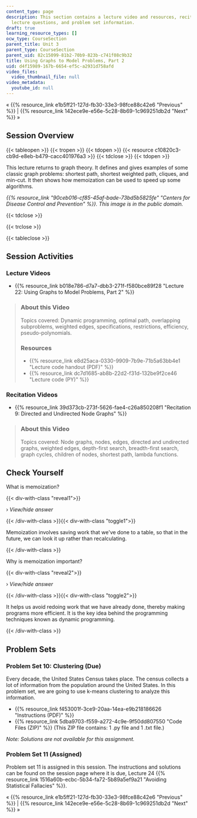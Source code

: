 ```yaml
---
content_type: page
description: This section contains a lecture video and resources, recitation video,
  lecture questions, and problem set information.
draft: true
learning_resource_types: []
ocw_type: CourseSection
parent_title: Unit 3
parent_type: CourseSection
parent_uid: 82c15099-81b2-70b9-823b-c741f08c9b32
title: Using Graphs to Model Problems, Part 2
uid: d4f15989-167b-6654-ef5c-a2931d758afd
video_files:
  video_thumbnail_file: null
video_metadata:
  youtube_id: null
---
```

« {{% resource_link e1b5ff21-127d-fb30-33e3-98fce88c42e6 "Previous" %}} | {{% resource_link 142ece9e-e56e-5c28-8b69-1c969251db2d "Next" %}} »

Session Overview
----------------

{{< tableopen >}}
{{< tropen >}}
{{< tdopen >}}
{{< resource c10820c3-cb9d-e8eb-b479-cacc401976a3 >}}
{{< tdclose >}}
{{< tdopen >}}


This lecture returns to graph theory. It defines and gives examples of some classic graph problems: shortest path, shortest weighted path, cliques, and min-cut. It then shows how memoization can be used to speed up some algorithms.

_{{% resource_link "90ceb016-cf85-45af-bade-73bd5b5825fe" "Centers for Disease Control and Prevention" %}}. This image is in the public domain._


{{< tdclose >}}

{{< trclose >}}

{{< tableclose >}}

Session Activities
------------------

### Lecture Videos

*   {{% resource_link b018e786-d7a7-dbb3-271f-f580bce89f28 "Lecture 22: Using Graphs to Model Problems, Part 2" %}}

> ### About this Video
> 
> Topics covered: Dynamic programming, optimal path, overlapping subproblems, weighted edges, specifications, restrictions, efficiency, pseudo-polynomials.
> 
> ### Resources
> 
> *   {{% resource_link e8d25aca-0330-9909-7b9e-71b5a63bb4e1 "Lecture code handout (PDF)" %}}
> *   {{% resource_link dc7d1685-ab8b-22d2-f31d-132be9f2ce46 "Lecture code (PY)" %}}

### Recitation Videos

*   {{% resource_link 39d373cb-273f-5626-fae4-c26a850208f1 "Recitation 9: Directed and Undirected Node Graphs" %}}

> ### About this Video
> 
> Topics covered: Node graphs, nodes, edges, directed and undirected graphs, weighted edges, depth-first search, breadth-first search, graph cycles, children of nodes, shortest path, lambda functions.

Check Yourself
--------------

What is memoization?

{{< div-with-class "reveal1">}}

› _View/hide answer_

{{< /div-with-class >}}{{< div-with-class "toggle1">}}

Memoization involves saving work that we've done to a table, so that in the future, we can look it up rather than recalculating.

{{< /div-with-class >}}

Why is memoization important?

{{< div-with-class "reveal2">}}

› _View/hide answer_

{{< /div-with-class >}}{{< div-with-class "toggle2">}}

It helps us avoid redoing work that we have already done, thereby making programs more efficient. It is the key idea behind the programming techniques known as dynamic programming.

{{< /div-with-class >}}

Problem Sets
------------

### Problem Set 10: Clustering (Due)

Every decade, the United States Census takes place. The census collects a lot of information from the population around the United States. In this problem set, we are going to use k-means clustering to analyze this information.

*   {{% resource_link f453001f-3ce9-20aa-14ea-e9b218186626 "Instructions (PDF)" %}}
*   {{% resource_link 5dba9703-f559-a272-4c9e-9f50dd807550 "Code Files (ZIP)" %}} (This ZIP file contains: 1 .py file and 1 .txt file.)

_Note: Solutions are not available for this assignment._

### Problem Set 11 (Assigned)

Problem set 11 is assigned in this session. The instructions and solutions can be found on the session page where it is due, Lecture 24 {{% resource_link 1516a60b-ecbc-5b34-fa72-5b89a5ef9a21 "Avoiding Statistical Fallacies" %}}.

« {{% resource_link e1b5ff21-127d-fb30-33e3-98fce88c42e6 "Previous" %}} | {{% resource_link 142ece9e-e56e-5c28-8b69-1c969251db2d "Next" %}} »